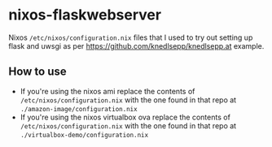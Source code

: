 # nixos-flaskwebserver
 Nixos `/etc/nixos/configuration.nix` files that I used to try out setting up flask and uwsgi as per https://github.com/knedlsepp/knedlsepp.at example.

## How to use
  - If you're using the nixos ami replace the contents of `/etc/nixos/configuration.nix` with the one found in that repo at `./amazon-image/configuration.nix`
  - If you're using the nixos virtualbox ova replace the contents of `/etc/nixos/configuration.nix` with the one found in that repo at `./virtualbox-demo/configuration.nix`
